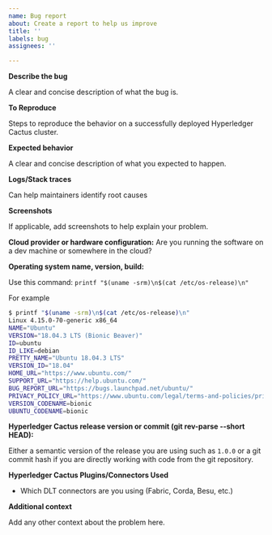 ```yaml
---
name: Bug report
about: Create a report to help us improve
title: ''
labels: bug
assignees: ''

---
```


**Describe the bug**

A clear and concise description of what the bug is.

**To Reproduce**

Steps to reproduce the behavior on a successfully deployed Hyperledger Cactus cluster.

**Expected behavior**

A clear and concise description of what you expected to happen.

**Logs/Stack traces**

Can help maintainers identify root causes

**Screenshots**

If applicable, add screenshots to help explain your problem.

**Cloud provider or hardware configuration:**
Are you running the software on a dev machine or somewhere in the cloud?

**Operating system name, version, build:**

Use this command: `printf "$(uname -srm)\n$(cat /etc/os-release)\n"`

For example

```sh
$ printf "$(uname -srm)\n$(cat /etc/os-release)\n"
Linux 4.15.0-70-generic x86_64
NAME="Ubuntu"
VERSION="18.04.3 LTS (Bionic Beaver)"
ID=ubuntu
ID_LIKE=debian
PRETTY_NAME="Ubuntu 18.04.3 LTS"
VERSION_ID="18.04"
HOME_URL="https://www.ubuntu.com/"
SUPPORT_URL="https://help.ubuntu.com/"
BUG_REPORT_URL="https://bugs.launchpad.net/ubuntu/"
PRIVACY_POLICY_URL="https://www.ubuntu.com/legal/terms-and-policies/privacy-policy"
VERSION_CODENAME=bionic
UBUNTU_CODENAME=bionic
```

**Hyperledger Cactus release version or commit (git rev-parse --short HEAD):**

Either a semantic version of the release you are using such as `1.0.0` or a git
commit hash if you are directly working with code from the git repository.

**Hyperledger Cactus Plugins/Connectors Used**

 - Which DLT connectors are you using (Fabric, Corda, Besu, etc.)

**Additional context**

Add any other context about the problem here.
